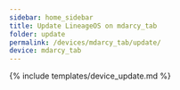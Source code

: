 ```yaml
---
sidebar: home_sidebar
title: Update LineageOS on mdarcy_tab
folder: update
permalink: /devices/mdarcy_tab/update/
device: mdarcy_tab
---
```

{% include templates/device_update.md %}
